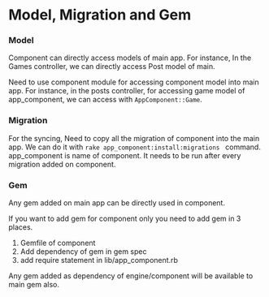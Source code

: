 # Model, Migration and Gem


### Model

Component can directly access models of main app. For instance, In the Games controller, we can directly access Post model of main.

Need to use component module for accessing component model into main app. For instance, in the posts controller, for accessing game model of app_component, we can access with `AppComponent::Game`.

### Migration

For the syncing, Need to copy all the migration of component into the main app. We can do it with `rake app_component:install:migrations ` command. app_component is name of component.
It needs to be run after every migration added on component.

### Gem

Any gem added on main app can be directly used in component. 

If you want to add gem for component only you need to add gem in 3 places.

1. Gemfile of component
2. Add dependency of gem in gem spec
3. add require statement in lib/app_component.rb

Any gem added as dependency of engine/component will be available to main gem also.
